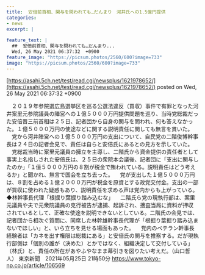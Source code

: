 ```yaml
---
title:  安倍前首相、関与を問われても…だんまり　河井氏への1.5億円提供  
categories:
- news
excerpt: |
  
feature_text: |
  ##  安倍前首相、関与を問われても…だんまり...
  Wed, 26 May 2021 06:37:32  +0900
feature_image: "https://picsum.photos/2560/600?image=733"
image: "https://picsum.photos/2560/600?image=733"
---
```


[https://asahi.5ch.net/test/read.cgi/newsplus/1621978652/](https://asahi.5ch.net/test/read.cgi/newsplus/1621978652/)
posted on Wed, 26 May 2021 06:37:32  +0900

<!--more-->

　２０１９年参院選広島選挙区を巡る公選法違反（買収）事件で有罪となった河井案里元参院議員の陣営への１億５０００万円提供問題を巡り、当時党総裁だった安倍晋三前首相は２５日、記者団から自身の関与を問われ、何も答えなかった。１億５０００万円の使途などに関する説明責任に関しても無言を貫いた。 　党から河井陣営への１億５０００万円の支出について、自民党の二階俊博幹事長は２４日の記者会見で、責任は自らと安倍氏にあるとの見方を示していた。 　党総裁当時に案里元議員の擁立を主導し、二階氏から資金提供の責任者として事実上名指しされた安倍氏は、２５日の衆院本会議後、記者団に「支出に関与したのか」「１億５０００万円の８割が税金で賄われている。説明責任はどう考えるか」と聞かれ、無言で国会を立ち去った。 　党が支出した１億５０００万円は、８割を占める１億２０００万円が税金を原資とする政党交付金。支出の一部が買収に使われた疑惑もあり、説明責任を求める声は党内からも上がっている。 ◆林幹事長代理「根掘り葉掘り踏み込むな」 　二階氏ら党の現執行部は、案里元議員や夫で元衆院議員の克行被告が逮捕、起訴され、捜査当局に資料が押収されているとして、正確な使途を説明できないとしている。二階氏の会見では、記者団から相次ぐ質問に、同席した林幹雄幹事長代理が「根掘り葉掘り踏み込まないでほしい」と、いら立ちを見せる場面もあった。 　党内のベテラン幹事長経験者は「カネを出す権限は総裁にある」と安倍氏の関与を推察する。だが現執行部側は「個別の誰が（決めた）とかではなく、組織決定して交付している」（林氏）と、責任の所在があやふやなまま幕引きを図りたい考えだ。（山口哲人） 東京新聞　2021年05月25日 21時50分 https://www.tokyo-np.co.jp/article/106569
